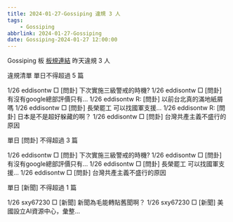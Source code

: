 ```yaml
---
title: 2024-01-27-Gossiping 違規 3 人
tags:
    - Gossiping
abbrlink: 2024-01-27-Gossiping
date: Gossiping-2024-01-27 12:00:00
---
```

Gossiping 板 [板規連結](https://www.ptt.cc/bbs/Gossiping/M.1637425085.A.07D.html)
昨天違規 3 人
<!-- more -->

違規清單
單日不得超過 5 篇

1/26 eddisontw □ [問卦] 下次實施三級警戒的時機?
1/26 eddisontw □ [問卦] 有沒有google總部評價只有…
1/26 eddisontw R: [問卦] 以前台北真的滿地紙屑嗎
1/26 eddisontw □ [問卦] 長榮罷工 可以找國軍支援…
1/26 eddisontw R: [問卦] 日本是不是超好躲藏的啊？
1/26 eddisontw □ [問卦] 台灣共產主義不盛行的原因

單日 [問卦] 不得超過 3 篇

1/26 eddisontw □ [問卦] 下次實施三級警戒的時機?
1/26 eddisontw □ [問卦] 有沒有google總部評價只有…
1/26 eddisontw □ [問卦] 長榮罷工 可以找國軍支援…
1/26 eddisontw □ [問卦] 台灣共產主義不盛行的原因

單日 [新聞] 不得超過 1 篇

1/26 sxy67230 □ [新聞] 新聞為毛能轉貼舊聞啊？
1/26 sxy67230 □ [新聞] 美國設立AI資源中心，彙整…